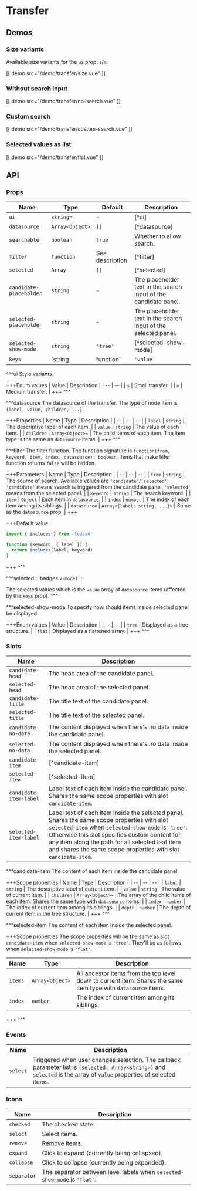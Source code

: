 # Transfer

## Demos

### Size variants

Available size variants for the `ui` prop: `s`/`m`.

[[ demo src="/demo/transfer/size.vue" ]]

### Without search input

[[ demo src="/demo/transfer/no-search.vue" ]]

### Custom search

[[ demo src="/demo/transfer/custom-search.vue" ]]

### Selected values as list

[[ demo src="/demo/transfer/flat.vue" ]]

## API

### Props

| Name | Type | Default | Description |
| -- | -- | -- | -- |
| `ui` | `string=` | - | [^ui] |
| `datasource` | `Array<Object>` | `[]` | [^datasource] |
| `searchable` | `boolean` | `true` | Whether to allow search. |
| `filter` | `function` | See description | [^filter] |
| `selected` | `Array` | `[]` | [^selected] |
| `candidate-placeholder` | `string` | - | The placeholder text in the search input of the candidate panel. |
| `selected-placeholder` | `string` | - | The placeholder text in the search input of the selected panel. |
| `selected-show-mode` | `string` | `'tree'` | [^selected-show-mode] |
| `keys` | `string|function` | `'value'` | The customized unique key for `datasource` items. String values can be used to specify which field value is used. Also a function can bu used to specify a customized key value. |

^^^ui
Style variants.

+++Enum values
| Value | Description |
| -- | -- |
| `s` | Small transfer. |
| `m` | Medium transfer. |
+++
^^^

^^^datasource
The datasource of the transfer. The type of node item is `{label, value, children, ...}`.

+++Properties
| Name | Type | Description |
| -- | -- | -- |
| `label` | `string` | The descriptive label of each item. |
| `value` | `string` | The value of each item. |
| `children` | `Array<Object>=` | The child items of each item. The item type is the same as `datasource` items. |
+++
^^^

^^^filter
The filter function. The function signature is `function(from, keyword, item, index, datasource): boolean`. Items that make filter function returns `false` will be hidden.

+++Parameters
| Name | Type | Description |
| -- | -- | -- |
| `from` | `string` | The source of search. Available values are `'candidate'`/`'selected'`. `'candidate'` means search is triggered from the candidate panel, `'selected'` means from the selected panel. |
| `keyword` | `string` | The search keyword. |
| `item` | `Object` | Each item in `datasource`. |
| `index` | `number` | The index of each item among its siblings. |
| `datasource` | `Array<{label: string, ...}>` | Same as the `datasource` prop. |
+++

+++Default value
```js
import { includes } from 'lodash'

function (keyword, { label }) {
  return includes(label, keyword)
}
```
+++
^^^

^^^selected
:::badges
`v-model`
:::

The selected values which is the `value` array of `datasource` items (affected by the `keys` prop).
^^^

^^^selected-show-mode
To specify how should items inside selected panel be displayed.

+++Enum values
| Value | Description |
| -- | -- |
| `tree` | Displayed as a tree structure. |
| `flat` | Displayed as a flattened array. |
+++
^^^

### Slots

| Name | Description |
| -- | -- |
| `candidate-head` | The head area of the candidate panel. |
| `selected-head` | The head area of the selected panel. |
| `candidate-title` | The title text of the candidate panel. |
| `selected-title` | The title text of the selected panel. |
| `candidate-no-data` | The content displayed when there's no data inside the candidate panel. |
| `selected-no-data` | The content displayed when there's no data inside the selected panel. |
| `candidate-item` | [^candidate-item] |
| `selected-item` | [^selected-item] |
| `candidate-item-label` | Label text of each item inside the candidate panel. Shares the same scope properties with slot `candidate-item`. |
| `selected-item-label` | Label text of each item inside the selected panel. Shares the same scope properties with slot `selected-item` when `selected-show-mode` is `'tree'`. Otherwise this slot specifies custom content for any item along the path for all selected leaf item and shares the same scope properties with slot `candidate-item`. |

^^^candidate-item
The content of each item inside the candidate panel.

+++Scope properties
| Name | Type | Description |
| -- | -- | -- |
| `label` | `string` | The descriptive label of current item. |
| `value` | `string` | The value of current item. |
| `children` | `Array<Object>=` | The array of the child items of each item. Shares the same type with `datasource` items. |
| `index` | `number` | The index of current item among its siblings. |
| `depth` | `number` | The depth of current item in the tree structure. |
+++
^^^

^^^selected-item
The content of each item inside the selected panel.

+++Scope properties
The scope properties will be the same as slot `candidate-item` when `selected-show-mode` is `'tree'`. They'll be as follows when `selected-show-mode` is `'flat'`.

| Name | Type | Description |
| -- | -- | -- |
| `items` | `Array<Object>` | All ancestor items from the top level down to current item. Shares the same item type with `datasource` items. |
| `index` | `number` | The index of current item among its siblings. |
+++
^^^

### Events

| Name | Description |
| -- | -- |
| `select` | Triggered when user changes selection. The callback parameter list is `(selected: Array<string>)` and `selected` is the array of `value` properties of selected items.

### Icons

| Name | Description |
| -- | -- |
| `checked` | The checked state. |
| `select` | Select items. |
| `remove` | Remove items. |
| `expand` | Click to expand (currently being collapsed). |
| `collapse` | Click to collapse (currently being expanded). |
| `separator` | The separator between level labels when `selected-show-mode` is `'flat'`. |
